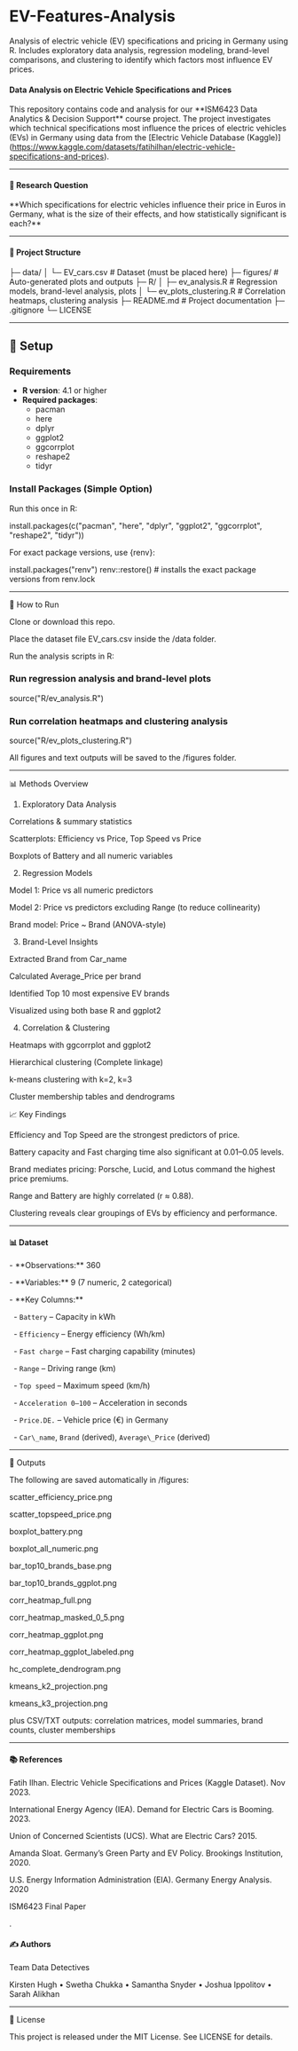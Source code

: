 # EV-Features-Analysis

Analysis of electric vehicle (EV) specifications and pricing in Germany using R. Includes exploratory data analysis, regression modeling, brand-level comparisons, and clustering to identify which factors most influence EV prices.





#### Data Analysis on Electric Vehicle Specifications and Prices



This repository contains code and analysis for our \*\*ISM6423 Data Analytics \& Decision Support\*\* course project. The project investigates which technical specifications most influence the prices of electric vehicles (EVs) in Germany using data from the \[Electric Vehicle Database (Kaggle)](https://www.kaggle.com/datasets/fatihilhan/electric-vehicle-specifications-and-prices).



---



#### 📌 Research Question

\*\*Which specifications for electric vehicles influence their price in Euros in Germany, what is the size of their effects, and how statistically significant is each?\*\*



---



#### 📂 Project Structure

├─ data/
│ └─ EV_cars.csv # Dataset (must be placed here)
├─ figures/ # Auto-generated plots and outputs
├─ R/
│ ├─ ev_analysis.R # Regression models, brand-level analysis, plots
│ └─ ev_plots_clustering.R # Correlation heatmaps, clustering analysis
├─ README.md # Project documentation
├─ .gitignore
└─ LICENSE

---

## 🔧 Setup

### Requirements
- **R version**: 4.1 or higher
- **Required packages**:
  - pacman  
  - here  
  - dplyr  
  - ggplot2  
  - ggcorrplot  
  - reshape2  
  - tidyr  

### Install Packages (Simple Option)
Run this once in R:

install.packages(c("pacman", "here", "dplyr", "ggplot2", "ggcorrplot", "reshape2", "tidyr"))

For exact package versions, use {renv}:

install.packages("renv")
renv::restore()   # installs the exact package versions from renv.lock

--------

🚀 How to Run

Clone or download this repo.

Place the dataset file EV_cars.csv inside the /data folder.

Run the analysis scripts in R:

### Run regression analysis and brand-level plots
source("R/ev_analysis.R")

### Run correlation heatmaps and clustering analysis
source("R/ev_plots_clustering.R")

All figures and text outputs will be saved to the /figures folder.

---


📊 Methods Overview
1. Exploratory Data Analysis

Correlations & summary statistics

Scatterplots: Efficiency vs Price, Top Speed vs Price

Boxplots of Battery and all numeric variables

2. Regression Models

Model 1: Price vs all numeric predictors

Model 2: Price vs predictors excluding Range (to reduce collinearity)

Brand model: Price ~ Brand (ANOVA-style)

3. Brand-Level Insights

Extracted Brand from Car_name

Calculated Average_Price per brand

Identified Top 10 most expensive EV brands

Visualized using both base R and ggplot2

4. Correlation & Clustering

Heatmaps with ggcorrplot and ggplot2

Hierarchical clustering (Complete linkage)

k-means clustering with k=2, k=3

Cluster membership tables and dendrograms

📈 Key Findings

Efficiency and Top Speed are the strongest predictors of price.

Battery capacity and Fast charging time also significant at 0.01–0.05 levels.

Brand mediates pricing: Porsche, Lucid, and Lotus command the highest price premiums.

Range and Battery are highly correlated (r ≈ 0.88).

Clustering reveals clear groupings of EVs by efficiency and performance.

----------------------------------
#### 📊 Dataset

\- \*\*Observations:\*\* 360  

\- \*\*Variables:\*\* 9 (7 numeric, 2 categorical)  

\- \*\*Key Columns:\*\*

&nbsp; - `Battery` – Capacity in kWh  

&nbsp; - `Efficiency` – Energy efficiency (Wh/km)  

&nbsp; - `Fast charge` – Fast charging capability (minutes)  

&nbsp; - `Range` – Driving range (km)  

&nbsp; - `Top speed` – Maximum speed (km/h)  

&nbsp; - `Acceleration 0–100` – Acceleration in seconds  

&nbsp; - `Price.DE.` – Vehicle price (€) in Germany  

&nbsp; - `Car\_name`, `Brand` (derived), `Average\_Price` (derived)



---

📂 Outputs

The following are saved automatically in /figures:

scatter_efficiency_price.png

scatter_topspeed_price.png

boxplot_battery.png

boxplot_all_numeric.png

bar_top10_brands_base.png

bar_top10_brands_ggplot.png

corr_heatmap_full.png

corr_heatmap_masked_0_5.png

corr_heatmap_ggplot.png

corr_heatmap_ggplot_labeled.png

hc_complete_dendrogram.png

kmeans_k2_projection.png

kmeans_k3_projection.png

plus CSV/TXT outputs: correlation matrices, model summaries, brand counts, cluster memberships

-----



#### 📚 References

Fatih Ilhan. Electric Vehicle Specifications and Prices (Kaggle Dataset). Nov 2023.



International Energy Agency (IEA). Demand for Electric Cars is Booming. 2023.



Union of Concerned Scientists (UCS). What are Electric Cars? 2015.



Amanda Sloat. Germany’s Green Party and EV Policy. Brookings Institution, 2020.



U.S. Energy Information Administration (EIA). Germany Energy Analysis. 2020

ISM6423 Final Paper



.



#### ✍️ Authors

Team Data Detectives

Kirsten Hugh • Swetha Chukka • Samantha Snyder • Joshua Ippolitov • Sarah Alikhan

----

📜 License

This project is released under the MIT License.
See LICENSE
 for details.

